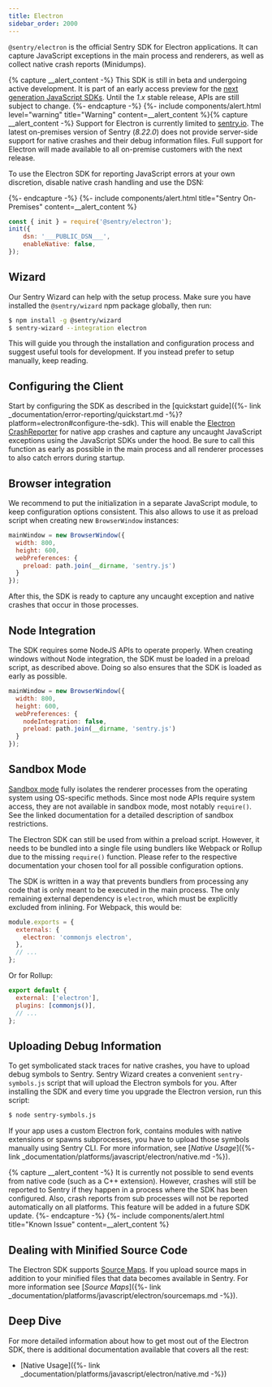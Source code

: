 ```yaml
---
title: Electron
sidebar_order: 2000
---
```


`@sentry/electron` is the official Sentry SDK for Electron applications. It can capture JavaScript exceptions in the main process and renderers, as well as collect native crash reports (Minidumps).

{% capture __alert_content -%}
This SDK is still in beta and undergoing active development. It is part of an early access preview for the [next generation JavaScript SDKs](https://github.com/getsentry/sentry-javascript/blob/master/README.md). Until the _1.x_ stable release, APIs are still subject to change.
{%- endcapture -%}
{%- include components/alert.html
  level="warning"
  title="Warning"
  content=__alert_content
%}{% capture __alert_content -%}
Support for Electron is currently limited to [sentry.io](https://sentry.io). The latest on-premises version of Sentry (_8.22.0_) does not provide server-side support for native crashes and their debug information files. Full support for Electron will made available to all on-premise customers with the next release.

To use the Electron SDK for reporting JavaScript errors at your own discretion, disable native crash handling and use the DSN:

{%- endcapture -%}
{%- include components/alert.html
  title="Sentry On-Premises"
  content=__alert_content
%}

```javascript
const { init } = require('@sentry/electron');
init({
    dsn: '___PUBLIC_DSN___',
    enableNative: false,
});
```

## Wizard

Our Sentry Wizard can help with the setup process. Make sure you have installed the `@sentry/wizard` npm package globally, then run:

```sh
$ npm install -g @sentry/wizard
$ sentry-wizard --integration electron
```

This will guide you through the installation and configuration process and suggest useful tools for development. If you instead prefer to setup manually, keep reading.

## Configuring the Client

Start by configuring the SDK as described in the [quickstart guide]({%- link _documentation/error-reporting/quickstart.md -%}?platform=electron#configure-the-sdk). This will enable the [Electron CrashReporter](https://electronjs.org/docs/api/crash-reporter) for native app crashes and capture any uncaught JavaScript exceptions using the JavaScript SDKs under the hood. Be sure to call this function as early as possible in the main process and all renderer processes to also catch errors during startup.

## Browser integration

We recommend to put the initialization in a separate JavaScript module, to keep configuration options consistent. This also allows to use it as preload script when creating new `BrowserWindow` instances:

```javascript
mainWindow = new BrowserWindow({
  width: 800,
  height: 600,
  webPreferences: {
    preload: path.join(__dirname, 'sentry.js')
  }
});
```

After this, the SDK is ready to capture any uncaught exception and native crashes that occur in those processes.

## Node Integration

The SDK requires some NodeJS APIs to operate properly. When creating windows without Node integration, the SDK must be loaded in a preload script, as described above. Doing so also ensures that the SDK is loaded as early as possible.

```javascript
mainWindow = new BrowserWindow({
  width: 800,
  height: 600,
  webPreferences: {
    nodeIntegration: false,
    preload: path.join(__dirname, 'sentry.js')
  }
});
```

## Sandbox Mode

[Sandbox mode](https://electronjs.org/docs/api/sandbox-option) fully isolates the renderer processes from the operating system using OS-specific methods. Since most node APIs require system access, they are not available in sandbox mode, most notably `require()`. See the linked documentation for a detailed description of sandbox restrictions.

The Electron SDK can still be used from within a preload script. However, it needs to be bundled into a single file using bundlers like Webpack or Rollup due to the missing `require()` function. Please refer to the respective documentation your chosen tool for all possible configuration options.

The SDK is written in a way that prevents bundlers from processing any code that is only meant to be executed in the main process. The only remaining external dependency is `electron`, which must be explicitly excluded from inlining. For Webpack, this would be:

```javascript
module.exports = {
  externals: {
    electron: 'commonjs electron',
  },
  // ...
};
```

Or for Rollup:

```javascript
export default {
  external: ['electron'],
  plugins: [commonjs()],
  // ...
};
```

## Uploading Debug Information

To get symbolicated stack traces for native crashes, you have to upload debug symbols to Sentry. Sentry Wizard creates a convenient `sentry-symbols.js` script that will upload the Electron symbols for you. After installing the SDK and every time you upgrade the Electron version, run this script:

```sh
$ node sentry-symbols.js
```

If your app uses a custom Electron fork, contains modules with native extensions or spawns subprocesses, you have to upload those symbols manually using Sentry CLI. For more information, see [_Native Usage_]({%- link _documentation/platforms/javascript/electron/native.md -%}).

{% capture __alert_content -%}
It is currently not possible to send events from native code (such as a C++ extension). However, crashes will still be reported to Sentry if they happen in a process where the SDK has been configured. Also, crash reports from sub processes will not be reported automatically on all platforms. This feature will be added in a future SDK update.
{%- endcapture -%}
{%- include components/alert.html
  title="Known Issue"
  content=__alert_content
%}

## Dealing with Minified Source Code

The Electron SDK supports [Source Maps](http://www.html5rocks.com/en/tutorials/developertools/sourcemaps/). If you upload source maps in addition to your minified files that data becomes available in Sentry. For more information see [_Source Maps_]({%- link _documentation/platforms/javascript/electron/sourcemaps.md  -%}).

## Deep Dive

For more detailed information about how to get most out of the Electron SDK, there is additional documentation available that covers all the rest:

-   [Native Usage]({%- link _documentation/platforms/javascript/electron/native.md -%})
